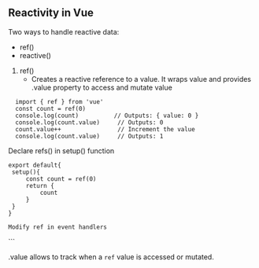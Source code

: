 ## Reactivity in Vue

Two ways to handle reactive data:
- ref()
- reactive()

1. ref()
    - Creates a reactive reference to a value. It wraps value and provides .value property to access and mutate value
  
  ```
    import { ref } from 'vue'
    const count = ref(0)
    console.log(count)          // Outputs: { value: 0 }
    console.log(count.value)     // Outputs: 0
    count.value++                // Increment the value
    console.log(count.value)     // Outputs: 1

  ```

   Declare refs() in setup() function
   ```
   export default{
    setup(){
        const count = ref(0)
        return {
            count
        }
    }
   }

   Modify ref in event handlers
   ```
   <template>
    <button @click="count++">{{ count }}</button>
   </template>
   ```

 .value allows to track when a <code>ref</code> value is accessed or mutated.
